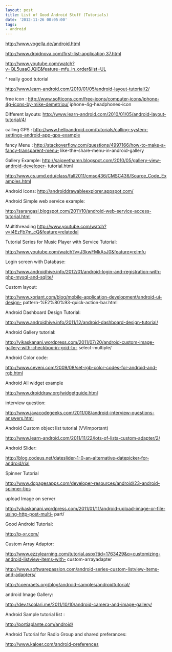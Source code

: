```yaml
---
layout: post
title: List of Good Android Stuff (Tutorials)
date: '2012-11-26 00:05:00'
tags:
- android
---
```


http://www.vogella.de/android.html 

http://www.droidnova.com/first-list-application,37.html 

http://www.youtube.com/watch?v=QL5uaaOJQiE&feature=mfu_in_order&list=UL 

^ really good tutorial 

http://www.learn-android.com/2010/01/05/android-layout-tutorial/2/ 

free icon : http://www.softicons.com/free-icons/computer-icons/iphone-4g-icons-by-mike-demetriou/ 
iphone-4g-headphones-icon 

Different layouts: http://www.learn-android.com/2010/01/05/android-layout-tutorial/4/ 

calling GPS : http://www.helloandroid.com/tutorials/calling-system-settings-android-app-gps-example 

fancy Menu : http://stackoverflow.com/questions/4997166/how-to-make-a-fancy-transparent-menu- 
like-the-share-menu-in-android-gallery 

Gallery Example: http://saigeethamn.blogspot.com/2010/05/gallery-view-android-developer- 
tutorial.html 

http://www.cs.umd.edu/class/fall2011/cmsc436/CMSC436/Source_Code_Examples.html 

Android Icons: http://androiddrawableexplorer.appspot.com/ 

Android Simple web service example: 

http://sarangasl.blogspot.com/2011/10/android-web-service-access-tutorial.html 

Multithreading http://www.youtube.com/watch?v=i4EzFb7m_cQ&feature=relatedal 

Tutorial Series for Music Player with Service Tutorial: 

http://www.youtube.com/watch?v=J3kwFMkAsJ0&feature=relmfu 

Login screen with Database: 

http://www.androidhive.info/2012/01/android-login-and-registration-with-php-mysql-and-sqlite/ 

Custom layout: 

http://www.xoriant.com/blog/mobile-application-development/android-ui-design- 
pattern-%E2%80%93-quick-action-bar.html 

Android Dashboard Design Tutorial: 

http://www.androidhive.info/2011/12/android-dashboard-design-tutorial/ 

Android Gallery tutorial: 

http://vikaskanani.wordpress.com/2011/07/20/android-custom-image-gallery-with-checkbox-in-grid-to- 
select-multiple/ 

Android Color code: 

http://www.ceveni.com/2009/08/set-rgb-color-codes-for-android-and-rgb.html 

Android All widget example 

http://www.droiddraw.org/widgetguide.html 

interview question: 

http://www.javacodegeeks.com/2011/08/android-interview-questions-answers.html 

Android Custom object list tutorial (VVImportant) 

http://www.learn-android.com/2011/11/22/lots-of-lists-custom-adapter/2/ 

Android Slider: 

http://blog.codeus.net/dateslider-1-0-an-alternative-datepicker-for-android/rial 

Spinner Tutorial 

http://www.dcpagesapps.com/developer-resources/android/23-android-spinner-tips 

upload Image on server 

http://vikaskanani.wordpress.com/2011/01/11/android-upload-image-or-file-using-http-post-multi- 
part/ 

Good Android Tutorial: 

http://p-xr.com/ 

Custom Array Adaptor: 

http://www.ezzylearning.com/tutorial.aspx?tid=1763429&q=customizing-android-listview-items-with- 
custom-arrayadapter 

http://www.softwarepassion.com/android-series-custom-listview-items-and-adapters/ 

http://coenraets.org/blog/android-samples/androidtutorial/ 

android Image Gallery: 

http://dev.tscolari.me/2011/10/10/android-camera-and-image-gallery/ 

Android Sample tutorial list : 

http://portiaplante.com/android/ 

Android Tutorial for Radio Group and shared preferances: 

http://www.kaloer.com/android-preferences